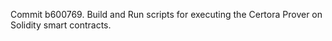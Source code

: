 Commit b600769.                    Build and Run scripts for executing the Certora Prover on Solidity smart contracts.